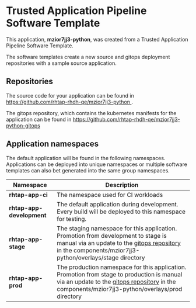# Trusted Application Pipeline Software Template

This application, **mzior7jj3-python**, was created from a Trusted Application Pipeline Software Template.

The software templates create a new source and gitops deployment repositories with a sample source application. 

## Repositories

The source code for your application can be found in [https://github.com/rhtap-rhdh-qe/mzior7jj3-python ](https://github.com/rhtap-rhdh-qe/mzior7jj3-python ).
 
The gitops repository, which contains the kubernetes manifests for the application can be found in 
[https://github.com/rhtap-rhdh-qe/mzior7jj3-python-gitops ](https://github.com/rhtap-rhdh-qe/mzior7jj3-python-gitops ) 

## Application namespaces 

The default application will be found in the following namespaces. Applications can be deployed into unique namespaces or multiple software templates can also bet generated into the same group namespaces.  

|  Namespace   |  Description   |  
| -------- | -------- |
| **rhtap-app-ci** | The namespace used for CI workloads |
| **rhtap-app-development** | The default application during development. Every build will be deployed to this namespace for testing. |
| **rhtap-app-stage** | The staging namespace for this application. Promotion from development to stage is manual via an update to the [gitops repository](https://github.com/rhtap-rhdh-qe/mzior7jj3-python-gitops ) in the components/mzior7jj3-python/overlays/stage directory |
| **rhtap-app-prod** | The production namespace for this application. Promotion from stage to production is manual via an update to the [gitops repository](https://github.com/rhtap-rhdh-qe/mzior7jj3-python-gitops ) in the components/mzior7jj3-python/overlays/prod directory |